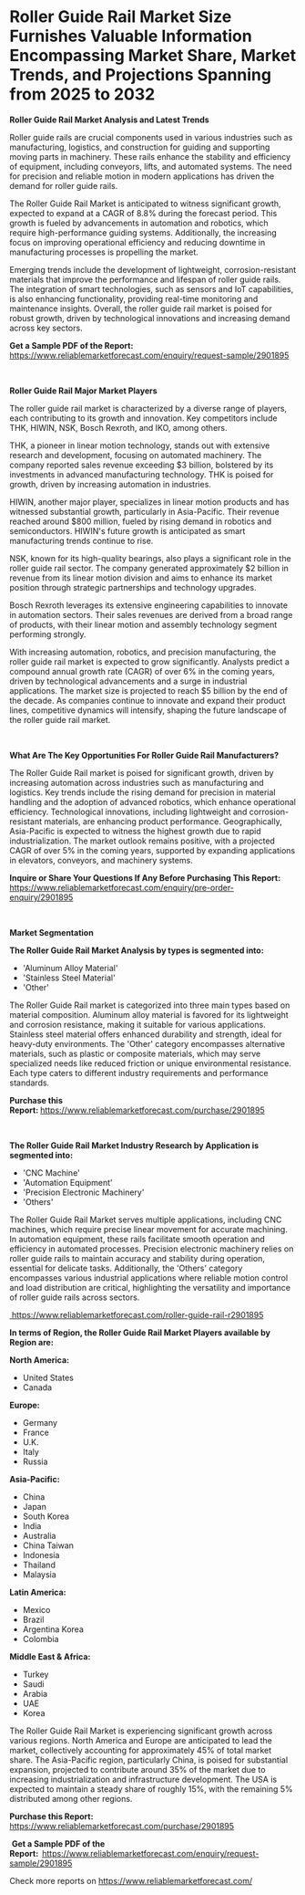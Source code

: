 <p><h1>Roller Guide Rail Market Size Furnishes Valuable Information Encompassing Market Share, Market Trends, and Projections Spanning from 2025 to 2032</h1></p><p><strong>Roller Guide Rail Market Analysis and Latest Trends</strong></p>
<p><p>Roller guide rails are crucial components used in various industries such as manufacturing, logistics, and construction for guiding and supporting moving parts in machinery. These rails enhance the stability and efficiency of equipment, including conveyors, lifts, and automated systems. The need for precision and reliable motion in modern applications has driven the demand for roller guide rails.</p><p>The Roller Guide Rail Market is anticipated to witness significant growth, expected to expand at a CAGR of 8.8% during the forecast period. This growth is fueled by advancements in automation and robotics, which require high-performance guiding systems. Additionally, the increasing focus on improving operational efficiency and reducing downtime in manufacturing processes is propelling the market. </p><p>Emerging trends include the development of lightweight, corrosion-resistant materials that improve the performance and lifespan of roller guide rails. The integration of smart technologies, such as sensors and IoT capabilities, is also enhancing functionality, providing real-time monitoring and maintenance insights. Overall, the roller guide rail market is poised for robust growth, driven by technological innovations and increasing demand across key sectors.</p></p>
<p><strong>Get a Sample PDF of the Report:&nbsp;</strong> <a href="https://www.reliablemarketforecast.com/enquiry/request-sample/2901895?utm_campaign=2950&utm_medium=2&utm_source=Github&utm_content=ia&utm_term=16032025&utm_id=roller-guide-rail">https://www.reliablemarketforecast.com/enquiry/request-sample/2901895</a></p>
<p>&nbsp;</p>
<p><strong>Roller Guide Rail Major Market Players</strong></p>
<p><p>The roller guide rail market is characterized by a diverse range of players, each contributing to its growth and innovation. Key competitors include THK, HIWIN, NSK, Bosch Rexroth, and IKO, among others. </p><p>THK, a pioneer in linear motion technology, stands out with extensive research and development, focusing on automated machinery. The company reported sales revenue exceeding $3 billion, bolstered by its investments in advanced manufacturing technology. THK is poised for growth, driven by increasing automation in industries.</p><p>HIWIN, another major player, specializes in linear motion products and has witnessed substantial growth, particularly in Asia-Pacific. Their revenue reached around $800 million, fueled by rising demand in robotics and semiconductors. HIWIN's future growth is anticipated as smart manufacturing trends continue to rise.</p><p>NSK, known for its high-quality bearings, also plays a significant role in the roller guide rail sector. The company generated approximately $2 billion in revenue from its linear motion division and aims to enhance its market position through strategic partnerships and technology upgrades.</p><p>Bosch Rexroth leverages its extensive engineering capabilities to innovate in automation sectors. Their sales revenues are derived from a broad range of products, with their linear motion and assembly technology segment performing strongly.</p><p>With increasing automation, robotics, and precision manufacturing, the roller guide rail market is expected to grow significantly. Analysts predict a compound annual growth rate (CAGR) of over 6% in the coming years, driven by technological advancements and a surge in industrial applications. The market size is projected to reach $5 billion by the end of the decade. As companies continue to innovate and expand their product lines, competitive dynamics will intensify, shaping the future landscape of the roller guide rail market.</p></p>
<p>&nbsp;</p>
<p><strong>What Are The Key Opportunities For Roller Guide Rail Manufacturers?</strong></p>
<p><p>The Roller Guide Rail market is poised for significant growth, driven by increasing automation across industries such as manufacturing and logistics. Key trends include the rising demand for precision in material handling and the adoption of advanced robotics, which enhance operational efficiency. Technological innovations, including lightweight and corrosion-resistant materials, are enhancing product performance. Geographically, Asia-Pacific is expected to witness the highest growth due to rapid industrialization. The market outlook remains positive, with a projected CAGR of over 5% in the coming years, supported by expanding applications in elevators, conveyors, and machinery systems.</p></p>
<p><strong>Inquire or Share Your Questions If Any Before Purchasing This Report:</strong> <a href="https://www.reliablemarketforecast.com/enquiry/pre-order-enquiry/2901895?utm_campaign=2950&utm_medium=2&utm_source=Github&utm_content=ia&utm_term=16032025&utm_id=roller-guide-rail">https://www.reliablemarketforecast.com/enquiry/pre-order-enquiry/2901895</a></p>
<p>&nbsp;</p>
<p><strong>Market Segmentation</strong></p>
<p><strong>The Roller Guide Rail Market Analysis by types is segmented into:</strong></p>
<p><ul><li>'Aluminum Alloy Material'</li><li>'Stainless Steel Material'</li><li>'Other'</li></ul></p>
<p><p>The Roller Guide Rail market is categorized into three main types based on material composition. Aluminum alloy material is favored for its lightweight and corrosion resistance, making it suitable for various applications. Stainless steel material offers enhanced durability and strength, ideal for heavy-duty environments. The 'Other' category encompasses alternative materials, such as plastic or composite materials, which may serve specialized needs like reduced friction or unique environmental resistance. Each type caters to different industry requirements and performance standards.</p></p>
<p><strong>Purchase this Report:&nbsp;</strong><a href="https://www.reliablemarketforecast.com/purchase/2901895?utm_campaign=2950&utm_medium=2&utm_source=Github&utm_content=ia&utm_term=16032025&utm_id=roller-guide-rail">https://www.reliablemarketforecast.com/purchase/2901895</a></p>
<p>&nbsp;</p>
<p><strong>The Roller Guide Rail Market Industry Research by Application is segmented into:</strong></p>
<p><ul><li>'CNC Machine'</li><li>'Automation Equipment'</li><li>'Precision Electronic Machinery'</li><li>'Others'</li></ul></p>
<p><p>The Roller Guide Rail Market serves multiple applications, including CNC machines, which require precise linear movement for accurate machining. In automation equipment, these rails facilitate smooth operation and efficiency in automated processes. Precision electronic machinery relies on roller guide rails to maintain accuracy and stability during operation, essential for delicate tasks. Additionally, the 'Others' category encompasses various industrial applications where reliable motion control and load distribution are critical, highlighting the versatility and importance of roller guide rails across sectors.</p></p>
<p><a href="https://www.reliablemarketforecast.com/roller-guide-rail-r2901895?utm_campaign=2950&utm_medium=2&utm_source=Github&utm_content=ia&utm_term=16032025&utm_id=roller-guide-rail">&nbsp;https://www.reliablemarketforecast.com/roller-guide-rail-r2901895</a></p>
<p><strong>In terms of Region, the Roller Guide Rail Market Players available by Region are:</strong></p>
<p>
    <p> <strong> North America: </strong>
        <ul>
            <li>United States</li>
            <li>Canada</li>
        </ul>
        </p> 
    <p> <strong> Europe: </strong>
        <ul>
            <li>Germany</li>
            <li>France</li>
            <li>U.K.</li>
            <li>Italy</li>
            <li>Russia</li>
        </ul>
        </p> 
    <p> <strong> Asia-Pacific: </strong>
        <ul>
            <li>China</li>
            <li>Japan</li>
            <li>South Korea</li>
            <li>India</li>
            <li>Australia</li>
            <li>China Taiwan</li>
            <li>Indonesia</li>
            <li>Thailand</li>
            <li>Malaysia</li>
        </ul>
        </p> 
    <p> <strong> Latin America: </strong>
        <ul>
            <li>Mexico</li>
            <li>Brazil</li>
            <li>Argentina Korea</li>
            <li>Colombia</li>
        </ul>
        </p> 
    <p> <strong> Middle East & Africa: </strong>
        <ul>
            <li>Turkey</li>
            <li>Saudi</li>
            <li>Arabia</li>
            <li>UAE</li>
            <li>Korea</li>
        </ul>
    </p>
    </p>
<p><p>The Roller Guide Rail Market is experiencing significant growth across various regions. North America and Europe are anticipated to lead the market, collectively accounting for approximately 45% of total market share. The Asia-Pacific region, particularly China, is poised for substantial expansion, projected to contribute around 35% of the market due to increasing industrialization and infrastructure development. The USA is expected to maintain a steady share of roughly 15%, with the remaining 5% distributed among other regions.</p></p>
<p><strong>Purchase this Report: </strong><a href="https://www.reliablemarketforecast.com/purchase/2901895?utm_campaign=2950&utm_medium=2&utm_source=Github&utm_content=ia&utm_term=16032025&utm_id=roller-guide-rail">https://www.reliablemarketforecast.com/purchase/2901895</a></p>
<p>&nbsp;<strong>Get a Sample PDF of the Report:&nbsp;&nbsp;</strong><a href="https://www.reliablemarketforecast.com/enquiry/request-sample/2901895?utm_campaign=2950&utm_medium=2&utm_source=Github&utm_content=ia&utm_term=16032025&utm_id=roller-guide-rail">https://www.reliablemarketforecast.com/enquiry/request-sample/2901895</a></p>
<p><strong></strong></p>
<p>Check more reports on <a href="https://www.reliablemarketforecast.com/?utm_campaign=2950&utm_medium=2&utm_source=Github&utm_content=ia&utm_term=16032025&utm_id=roller-guide-rail">https://www.reliablemarketforecast.com/</a></p>